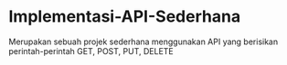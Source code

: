 # Implementasi-API-Sederhana
Merupakan sebuah projek sederhana menggunakan API yang berisikan perintah-perintah GET, POST, PUT, DELETE
